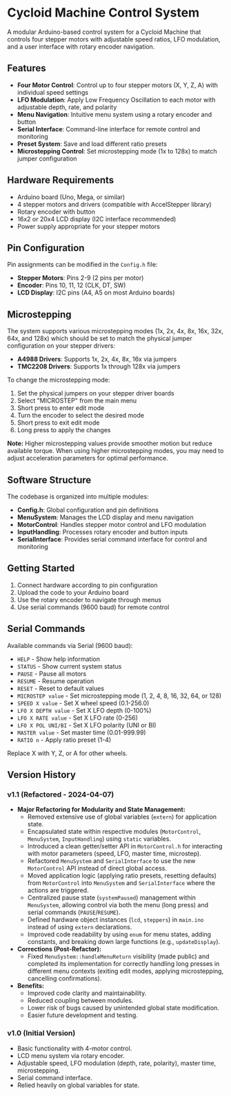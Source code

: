 # Cycloid Machine Control System

A modular Arduino-based control system for a Cycloid Machine that controls four stepper motors with adjustable speed ratios, LFO modulation, and a user interface with rotary encoder navigation.

## Features

- **Four Motor Control**: Control up to four stepper motors (X, Y, Z, A) with individual speed settings
- **LFO Modulation**: Apply Low Frequency Oscillation to each motor with adjustable depth, rate, and polarity
- **Menu Navigation**: Intuitive menu system using a rotary encoder and button
- **Serial Interface**: Command-line interface for remote control and monitoring
- **Preset System**: Save and load different ratio presets
- **Microstepping Control**: Set microstepping mode (1x to 128x) to match jumper configuration

## Hardware Requirements

- Arduino board (Uno, Mega, or similar)
- 4 stepper motors and drivers (compatible with AccelStepper library)
- Rotary encoder with button
- 16x2 or 20x4 LCD display (I2C interface recommended)
- Power supply appropriate for your stepper motors

## Pin Configuration

Pin assignments can be modified in the `Config.h` file:

- **Stepper Motors**: Pins 2-9 (2 pins per motor)
- **Encoder**: Pins 10, 11, 12 (CLK, DT, SW)
- **LCD Display**: I2C pins (A4, A5 on most Arduino boards)

## Microstepping

The system supports various microstepping modes (1x, 2x, 4x, 8x, 16x, 32x, 64x, and 128x) which should be set to match the physical jumper configuration on your stepper drivers:

- **A4988 Drivers**: Supports 1x, 2x, 4x, 8x, 16x via jumpers
- **TMC2208 Drivers**: Supports 1x through 128x via jumpers

To change the microstepping mode:
1. Set the physical jumpers on your stepper driver boards
2. Select "MICROSTEP" from the main menu
3. Short press to enter edit mode
4. Turn the encoder to select the desired mode
5. Short press to exit edit mode
6. Long press to apply the changes

**Note:** Higher microstepping values provide smoother motion but reduce available torque. When using higher microstepping modes, you may need to adjust acceleration parameters for optimal performance.

## Software Structure

The codebase is organized into multiple modules:

- **Config.h**: Global configuration and pin definitions
- **MenuSystem**: Manages the LCD display and menu navigation
- **MotorControl**: Handles stepper motor control and LFO modulation
- **InputHandling**: Processes rotary encoder and button inputs
- **SerialInterface**: Provides serial command interface for control and monitoring

## Getting Started

1. Connect hardware according to pin configuration
2. Upload the code to your Arduino board
3. Use the rotary encoder to navigate through menus
4. Use serial commands (9600 baud) for remote control

## Serial Commands

Available commands via Serial (9600 baud):

- `HELP` - Show help information
- `STATUS` - Show current system status
- `PAUSE` - Pause all motors
- `RESUME` - Resume operation
- `RESET` - Reset to default values
- `MICROSTEP value` - Set microstepping mode (1, 2, 4, 8, 16, 32, 64, or 128)
- `SPEED X value` - Set X wheel speed (0.1-256.0)
- `LFO X DEPTH value` - Set X LFO depth (0-100%)
- `LFO X RATE value` - Set X LFO rate (0-256)
- `LFO X POL UNI/BI` - Set X LFO polarity (UNI or BI)
- `MASTER value` - Set master time (0.01-999.99)
- `RATIO n` - Apply ratio preset (1-4)

Replace X with Y, Z, or A for other wheels.

## Version History

### v1.1 (Refactored - 2024-04-07)

*   **Major Refactoring for Modularity and State Management:**
    *   Removed extensive use of global variables (`extern`) for application state.
    *   Encapsulated state within respective modules (`MotorControl`, `MenuSystem`, `InputHandling`) using `static` variables.
    *   Introduced a clean getter/setter API in `MotorControl.h` for interacting with motor parameters (speed, LFO, master time, microstep).
    *   Refactored `MenuSystem` and `SerialInterface` to use the new `MotorControl` API instead of direct global access.
    *   Moved application logic (applying ratio presets, resetting defaults) from `MotorControl` into `MenuSystem` and `SerialInterface` where the actions are triggered.
    *   Centralized pause state (`systemPaused`) management within `MenuSystem`, allowing control via both the menu (long press) and serial commands (`PAUSE`/`RESUME`).
    *   Defined hardware object instances (`lcd`, `steppers`) in `main.ino` instead of using `extern` declarations.
    *   Improved code readability by using `enum` for menu states, adding constants, and breaking down large functions (e.g., `updateDisplay`).
*   **Corrections (Post-Refactor):**
    *   Fixed `MenuSystem::handleMenuReturn` visibility (made public) and completed its implementation for correctly handling long presses in different menu contexts (exiting edit modes, applying microstepping, cancelling confirmations). 
*   **Benefits:**
    *   Improved code clarity and maintainability.
    *   Reduced coupling between modules.
    *   Lower risk of bugs caused by unintended global state modification.
    *   Easier future development and testing.

### v1.0 (Initial Version)

*   Basic functionality with 4-motor control.
*   LCD menu system via rotary encoder.
*   Adjustable speed, LFO modulation (depth, rate, polarity), master time, microstepping.
*   Serial command interface.
*   Relied heavily on global variables for state. 